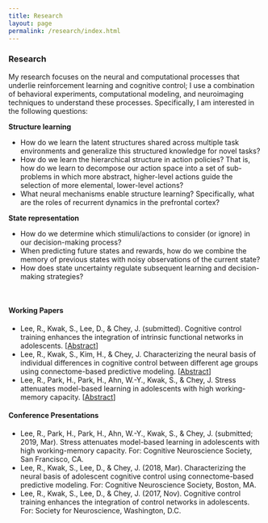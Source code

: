 ```yaml
---
title: Research
layout: page
permalink: /research/index.html
---
```


### Research
My research focuses on the neural and computational processes that underlie reinforcement learning and cognitive control; I use a combination of behavioral experiments, computational modeling, and neuroimaging techniques to understand these processes. Specifically, I am interested in the following questions:

**Structure learning**
*	How do we learn the latent structures shared across multiple task environments and generalize this structured knowledge for novel tasks? 
*	How do we learn the hierarchical structure in action policies? That is, how do we learn to decompose our action space into a set of sub-problems in which more abstract, higher-level actions guide the selection of more elemental, lower-level actions?     
*	What neural mechanisms enable structure learning? Specifically, what are the roles of recurrent dynamics in the prefrontal cortex?

**State representation**
*	How do we determine which stimuli/actions to consider (or ignore) in our decision-making process? 
*	When predicting future states and rewards, how do we combine the memory of previous states with noisy observations of the current state? 
*	How does state uncertainty regulate subsequent learning and decision-making strategies?

<br>

#### Working Papers
* Lee, R., Kwak, S., Lee, D., & Chey, J. (submitted). Cognitive control training enhances the integration of intrinsic functional networks in adolescents. [[Abstract](https://drive.google.com/file/d/1MozZMymmqkUkoR1bzgl86oF2Y3ys_tj2/view?usp=sharing)]
* Lee, R., Kwak, S., Kim, H., & Chey, J. Characterizing the neural basis of individual differences in cognitive control between different age groups using connectome-based predictive modeling. [[Abstract](https://drive.google.com/file/d/15u_bza7CDPFUT4-OV_H7UP1yy2dSyF-v/view?usp=sharing)]
* Lee, R., Park, H., Park, H., Ahn, W.-Y., Kwak, S., & Chey, J. Stress attenuates model-based learning in adolescents with high working-memory capacity. [[Abstract](https://drive.google.com/file/d/1GxE6we6eHot71BVf6thWkeIG3hhQqowM/view?usp=sharing)]

#### Conference Presentations
* Lee, R., Park, H., Park, H., Ahn, W.-Y., Kwak, S., & Chey, J. (submitted; 2019, Mar). Stress attenuates model-based learning in adolescents with high working-memory capacity. For: Cognitive Neuroscience Society, San Francisco, CA.
* Lee, R., Kwak, S., Lee, D., & Chey, J. (2018, Mar). Characterizing the neural basis of adolescent cognitive control using connectome-based predictive modeling. For: Cognitive Neuroscience Society, Boston, MA.
* Lee, R., Kwak, S., Lee, D., & Chey, J. (2017, Nov). Cognitive control training enhances the integration of control networks in adolescents. For: Society for Neuroscience, Washington, D.C.
